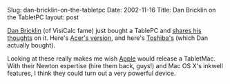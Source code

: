 Slug: dan-bricklin-on-the-tabletpc
Date: 2002-11-16
Title: Dan Bricklin on the TabletPC
layout: post

<a href="http://danbricklin.com/">Dan Bricklin</a> (of VisiCalc fame) just bought a TablePC and <a href="http://danbricklin.com/log/tabletpc.htm">shares his thoughts</a> on it. Here&#39;s <a href="http://www.acer.com/APP/AKC/INTERNET/AACPubli.nsf/HeadingPagesDisplay/ProductsTablet+PC?OpenDocument&amp;ML1.3&amp;">Acer&#39;s version</a>, and here&#39;s <a href="http://www.csd.toshiba.com/cgi-bin/tais/pc/pc_tabletPcDetail.jsp?comm=CS">Toshiba&#39;s</a> (which Dan actually bought).

Looking at these really makes me wish <a href="http://www.apple.com">Apple</a> would release a TabletMac. With their Newton expertise (hire them back, guys!) and Mac OS X&#39;s inkwell features, I think they could turn out a very powerful device.
